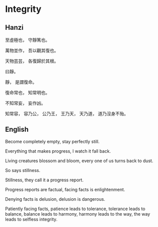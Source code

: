 # Integrity

## Hanzi

至虛極也，
守靜篤也。

萬物並作，
吾以觀其復也。

天物芸芸，
各復歸於其根。

曰靜。

靜，
是謂復命。

復命常也，
知常明也。

不知常妄，
妄作凶。

知常容，
容乃公，
公乃王，
王乃天，
天乃道，
道乃沒身不殆。

## English

Become completely empty,
stay perfectly still.

Everything that makes progress,
I watch it fall back.

Living creatures blossom and bloom,
every one of us turns back to dust.

So says stillness.

Stillness,
they call it a progress report.

Progress reports are factual,
facing facts is enlightenment.

Denying facts is delusion,
delusion is dangerous.

Patiently facing facts,
patience leads to tolerance,
tolerance leads to balance,
balance leads to harmony,
harmony leads to the way,
the way leads to selfless integrity.
